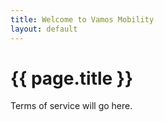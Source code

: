 ```yaml
---
title: Welcome to Vamos Mobility
layout: default
---
```


# {{ page.title }}

Terms of service will go here. 
